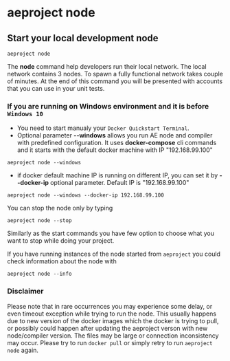 # aeproject node

## Start your local development node

```text
aeproject node
```

The **node** command help developers run their local network. The local network contains 3 nodes. To spawn a fully functional network takes couple of minutes. At the end of this command you will be presented with accounts that you can use in your unit tests.


### If you are running on Windows environment and it is before `Windows 10` 
* You need to start manualy your `Docker Quickstart Terminal`. 
* Optional parameter **\-\-windows** allows you run AE node and compiler with predefined configuration. It uses **docker-compose** cli commands and it starts with the default docker machine with IP "192.168.99.100"

```text
aeproject node --windows
```
* if docker default machine IP is running on different IP, you can set it by **\-\-docker-ip** optional parameter. Default IP is "192.168.99.100"
```text
aeproject node --windows --docker-ip 192.168.99.100
```


You can stop the node only by typing
```text
aeproject node --stop 
```

Similarly as the start commands you have few option to choose what you want to stop while doing your project. 

If you have running instances of the node started from `aeproject` you could check information about the node with 

```text
aeproject node --info
```

### Disclaimer
Please note that in rare occurrences you may experience some delay, or even timeout exception while trying to run the node. This usually happens due to new version of the docker images which the docker is trying to pull, or possibly could happen after updating the aeproject verson with new node/compiler version. The files may be large or connection inconsistency may occur. Please try to run ``` docker pull ``` or simply retry to run ```aeproject node``` again. 